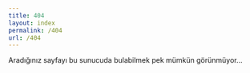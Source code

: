 ```yaml
---
title: 404
layout: index
permalink: /404
url: /404
---
```


Aradığınız sayfayı bu sunucuda bulabilmek pek mümkün görünmüyor...